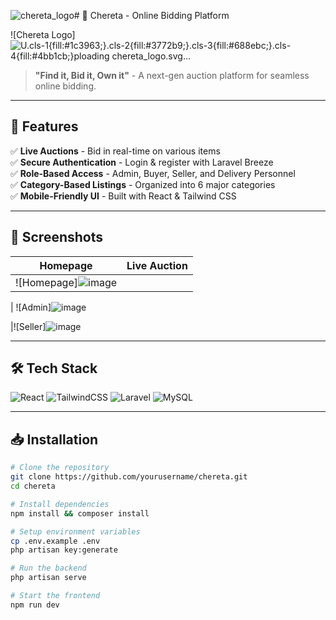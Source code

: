 ![chereta_logo](https://github.com/user-attachments/assets/c37f833a-f7c7-4272-be7d-db15810d9e17)# 🌟 Chereta - Online Bidding Platform

![Chereta Logo] ![U<svg id="Layer_1" data-name="Layer 1" xmlns="http://www.w3.org/2000/svg" viewBox="0 0 170.25 130.17"><defs><style>.cls-1{fill:#1c3963;}.cls-2{fill:#3772b9;}.cls-3{fill:#688ebc;}.cls-4{fill:#4bb1cb;}</style></defs><rect class="cls-1" x="455.35" y="566.37" width="15.18" height="66.13" rx="7.58" transform="translate(-708.34 48.13) rotate(-50.92)"/><rect class="cls-1" x="441.69" y="607" width="10.99" height="66.13" rx="4.57" transform="translate(-607 554.48) rotate(-90)"/><rect class="cls-1" x="445.77" y="604.64" width="4.38" height="49.06" rx="1.88" transform="translate(-595.33 544.35) rotate(-90)"/><path class="cls-2" d="M491.53,595.74l-30-24.33a5.77,5.77,0,0,0-8.12.83l0,0a5.76,5.76,0,0,0,.84,8.11l30,24.34a5.78,5.78,0,0,0,8.12-.84l0,0A5.78,5.78,0,0,0,491.53,595.74Zm-16.82-7.56-1.33,1.64a1.43,1.43,0,0,1-2,.21l-3.25-2.64a1.45,1.45,0,0,1-.22-2l1.33-1.64a1.46,1.46,0,0,1,2-.21l3.25,2.64A1.44,1.44,0,0,1,474.71,588.18Z" transform="translate(-414.12 -532.78)"/><path class="cls-3" d="M499.48,586l-30-24.34a5.78,5.78,0,0,0-8.12.84l0,0a5.76,5.76,0,0,0,.84,8.11l30,24.35a5.78,5.78,0,0,0,8.12-.84l0,0A5.79,5.79,0,0,0,499.48,586Zm-11.59-2-.06.07a2.46,2.46,0,0,1-3.45.36l-11.05-9A2.45,2.45,0,0,1,473,572l.06-.07a2.45,2.45,0,0,1,3.44-.36l11,9A2.46,2.46,0,0,1,487.89,584Z" transform="translate(-414.12 -532.78)"/><path class="cls-4" d="M507.42,576.19l-30-24.35a5.77,5.77,0,0,0-8.11.85l0,0a5.78,5.78,0,0,0,.83,8.12l30,24.34a5.77,5.77,0,0,0,8.12-.85l0,0A5.76,5.76,0,0,0,507.42,576.19Zm-12.35-3.1-.51.63a2.1,2.1,0,0,1-2.95.31l-7.6-6.18a2.09,2.09,0,0,1-.3-3l.51-.62a2.1,2.1,0,0,1,2.95-.31l7.6,6.17A2.1,2.1,0,0,1,495.07,573.09Z" transform="translate(-414.12 -532.78)"/><rect class="cls-1" x="490.31" y="523.35" width="15.18" height="66.23" rx="7.59" transform="translate(-662.06 59.39) rotate(-50.92)"/><rect class="cls-1" x="536.41" y="579.12" width="15.18" height="99.16" rx="7.12" transform="translate(-701.1 121.87) rotate(-50.92)"/><circle class="cls-4" cx="44.28" cy="43.41" r="2.41"/><circle class="cls-4" cx="74.21" cy="67.52" r="2.41"/><circle class="cls-4" cx="82" cy="57.92" r="2.41"/><circle class="cls-1" cx="89.94" cy="48.14" r="2.41"/><circle class="cls-4" cx="52.17" cy="33.69" r="2.41"/><circle class="cls-1" cx="60.11" cy="23.91" r="2.41"/></svg>ploading chereta_logo.svg…]()


> **"Find it, Bid it, Own it"** - A next-gen auction platform for seamless online bidding.  

---

## 🚀 Features
✅ **Live Auctions** - Bid in real-time on various items  
✅ **Secure Authentication** - Login & register with Laravel Breeze  
✅ **Role-Based Access** - Admin, Buyer, Seller, and Delivery Personnel  
✅ **Category-Based Listings** - Organized into 6 major categories  
✅ **Mobile-Friendly UI** - Built with React & Tailwind CSS  

---

## 📸 Screenshots

| Homepage  | Live Auction  |
|-----------|--------------|
| ![Homepage]![image](https://github.com/user-attachments/assets/69c00191-fd97-4a25-a516-d764b74b0d50)

| ![Admin]![image](https://github.com/user-attachments/assets/501371f3-d8dc-49c6-afc4-cd6b70db8043)

|![Seller]![image](https://github.com/user-attachments/assets/009ca305-9dab-43e1-b076-dc2efbbe0903)


---

## 🛠️ Tech Stack
![React](https://img.shields.io/badge/Frontend-React-blue?style=for-the-badge&logo=react)
![TailwindCSS](https://img.shields.io/badge/UI-TailwindCSS-0ea5e9?style=for-the-badge&logo=tailwindcss)
![Laravel](https://img.shields.io/badge/Backend-Laravel-red?style=for-the-badge&logo=laravel)
![MySQL](https://img.shields.io/badge/Database-MySQL-blue?style=for-the-badge&logo=mysql)

---

## 📥 Installation

```bash
# Clone the repository
git clone https://github.com/yourusername/chereta.git
cd chereta

# Install dependencies
npm install && composer install

# Setup environment variables
cp .env.example .env
php artisan key:generate

# Run the backend
php artisan serve

# Start the frontend
npm run dev


